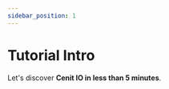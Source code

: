 ```yaml
---
sidebar_position: 1
---
```


# Tutorial Intro

Let's discover **Cenit IO in less than 5 minutes**.


